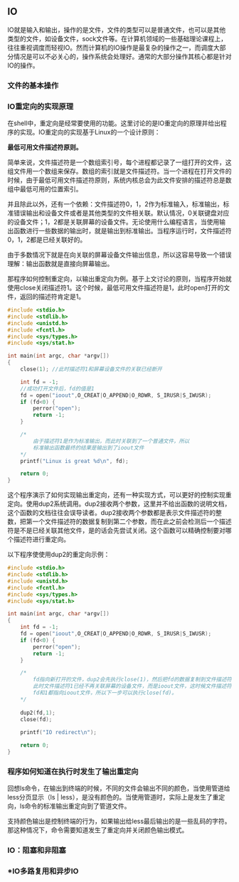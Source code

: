 ## IO

IO就是输入和输出，操作的是文件，文件的类型可以是普通文件，也可以是其他类型的文件，如设备文件，sock文件等。在计算机领域的一些基础理论课程上，往往重视调度而轻视IO。然而计算机的IO操作是最复杂的操作之一，而调度大部分情况是可以不必关心的，操作系统会处理好。通常的大部分操作其核心都是针对IO的操作。

### 文件的基本操作





### IO重定向的实现原理

在shell中，重定向是经常要使用的功能。这里讨论的是IO重定向的原理并给出程序的实现。IO重定向的实现基于Linux的一个设计原则：

**最低可用文件描述符原则。**

简单来说，文件描述符是一个数组索引号，每个进程都记录了一组打开的文件，这组文件用一个数组来保存。数组的索引就是文件描述符。当一个进程在打开文件的时候，由于最低可用文件描述符原则，系统内核总会为此文件安排的描述符总是数组中最低可用的位置索引。

并且除此以外，还有一个依赖：文件描述符0，1，2作为标准输入，标准输出，标准错误输出和设备文件或者是其他类型的文件相关联。默认情况，0关联键盘对应的设备文件；1，2都是关联屏幕的设备文件。无论使用什么编程语言，当使用输出函数进行一些数据的输出时，就是输出到标准输出。当程序运行时，文件描述符0，1，2都是已经关联好的。

由于多数情况下就是在向关联的屏幕设备文件输出信息，所以这容易导致一个错误理解：输出函数就是直接向屏幕输出。

那程序如何控制重定向，以输出重定向为例。基于上文讨论的原则，当程序开始就使用close关闭描述符1。这个时候，最低可用文件描述符是1，此时open打开的文件，返回的描述符肯定是1。

```c
#include <stdio.h>
#include <stdlib.h>
#include <unistd.h>
#include <fcntl.h>
#include <sys/types.h>
#include <sys/stat.h>

int main(int argc, char *argv[])
{
    close(1); //此时描述符1和屏幕设备文件的关联已经断开

    int fd = -1;
    //成功打开文件后，fd的值是1
    fd = open("ioout",O_CREAT|O_APPEND|O_RDWR, S_IRUSR|S_IWUSR);
    if (fd<0) {
        perror("open");
        return -1;
    }

    /*
    	由于描述符1是作为标准输出，而此时关联到了一个普通文件，所以
    	标准输出函数最终的结果是输出到了ioout文件
    */
    printf("Linux is great %d\n", fd);

    return 0;
}
```

这个程序演示了如何实现输出重定向，还有一种实现方式，可以更好的控制实现重定向。使用dup2系统调用。dup2接收两个参数，这里并不给出函数的说明文档，这个函数的文档往往会误导读者。dup2接收两个参数都是表示文件描述符的整数，把第一个文件描述符的数据复制到第二个参数，而在此之前会检测后一个描述符是不是已经关联其他文件，是的话会先尝试关闭。这个函数可以精确控制要对哪个描述符进行重定向。

以下程序使使用dup2的重定向示例：

```c
#include <stdio.h>
#include <stdlib.h>
#include <unistd.h>
#include <fcntl.h>
#include <sys/types.h>
#include <sys/stat.h>

int main(int argc, char *argv[])
{
    int fd = -1;
    fd = open("ioout",O_CREAT|O_APPEND|O_RDWR, S_IRUSR|S_IWUSR);
    if (fd<0) {
        perror("open");
        return -1;
    }

    /*
    	fd指向新打开的文件，dup2会先执行close(1)，然后把fd的数据复制到文件描述符1
    	此时文件描述符1已经不再关联屏幕的设备文件，而是ioout文件，这时候文件描述符
    	fd和1都指向ioout文件，所以下一步可以执行close(fd)。
    */
    
    dup2(fd,1);
    close(fd);
    
    printf("IO redirect\n");

    return 0;
}
```



### 程序如何知道在执行时发生了输出重定向

回想ls命令，在输出到终端的时候，不同的文件会输出不同的颜色，当使用管道给less分页显示（ls | less），是没有颜色的。当使用管道时，实际上是发生了重定向，ls命令的标准输出重定向到了管道文件。

支持颜色输出是控制终端的行为，如果输出给less最后输出的是一些乱码的字符。那这种情况下，命令需要知道发生了重定向并关闭颜色输出模式。





### IO：阻塞和非阻塞





### *IO多路复用和异步IO



